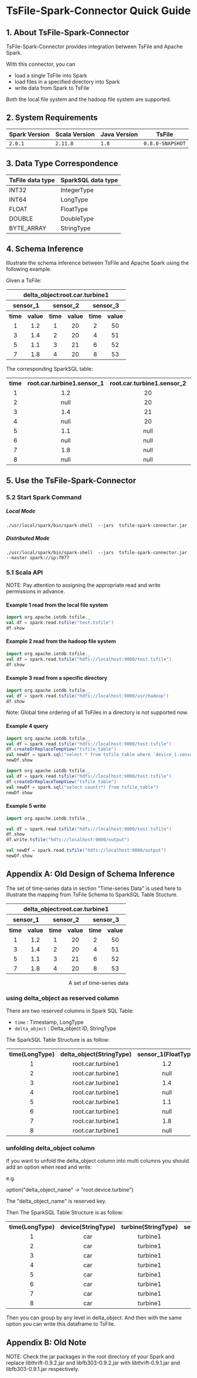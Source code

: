 <!--

    Licensed to the Apache Software Foundation (ASF) under one
    or more contributor license agreements.  See the NOTICE file
    distributed with this work for additional information
    regarding copyright ownership.  The ASF licenses this file
    to you under the Apache License, Version 2.0 (the
    "License"); you may not use this file except in compliance
    with the License.  You may obtain a copy of the License at

        http://www.apache.org/licenses/LICENSE-2.0

    Unless required by applicable law or agreed to in writing,
    software distributed under the License is distributed on an
    "AS IS" BASIS, WITHOUT WARRANTIES OR CONDITIONS OF ANY
    KIND, either express or implied.  See the License for the
    specific language governing permissions and limitations
    under the License.

-->

# TsFile-Spark-Connector Quick Guide

## 1. About TsFile-Spark-Connector

TsFile-Spark-Connector provides integration between TsFile and Apache Spark.

With this connector, you can
* load a single TsFile into Spark
* load files in a specified directory into Spark
* write data from Spark to TsFile

Both the local file system and the hadoop file system are supported.

## 2. System Requirements

|Spark Version | Scala Version | Java Version | TsFile |
|------------- | ------------- | ------------ |------------ |
| `2.0.1`        | `2.11.8`        | `1.8`        | `0.8.0-SNAPSHOT`|


## 3. Data Type Correspondence

| TsFile data type | SparkSQL data type|
| --------------| -------------- |
| INT32       		   | IntegerType    |
| INT64       		   | LongType       |
| FLOAT       		   | FloatType      |
| DOUBLE      		   | DoubleType     |
| BYTE_ARRAY      		| StringType     |

## 4. Schema Inference

Illustrate the schema inference between TsFile and Apache Spark using the following example.

Given a TsFile:

<center>
<table style="text-align:center">
	<tr><th colspan="6">delta_object:root.car.turbine1</th></tr>
	<tr><th colspan="2">sensor_1</th><th colspan="2">sensor_2</th><th colspan="2">sensor_3</th></tr>
	<tr><th>time</th><th>value</td><th>time</th><th>value</td><th>time</th><th>value</td>
	<tr><td>1</td><td>1.2</td><td>1</td><td>20</td><td>2</td><td>50</td></tr>
	<tr><td>3</td><td>1.4</td><td>2</td><td>20</td><td>4</td><td>51</td></tr>
	<tr><td>5</td><td>1.1</td><td>3</td><td>21</td><td>6</td><td>52</td></tr>
	<tr><td>7</td><td>1.8</td><td>4</td><td>20</td><td>8</td><td>53</td></tr>
</table>
</center>

The corresponding SparkSQL table:

<center>
	<table style="text-align:center">
	<tr><th>time</th><th> root.car.turbine1.sensor_1</th><th>root.car.turbine1.sensor_2</th><th>root.car.turbine1.sensor_3</th></tr>
	<tr><td>1</td><td>1.2</td><td>20</td><td>null</td></tr>
	<tr><td>2</td><td>null</td><td>20</td><td>50</td></tr>
	<tr><td>3</td><td>1.4</td><td>21</td><td>null</td></tr>
	<tr><td>4</td><td>null</td><td>20</td><td>51</td></tr>
	<tr><td>5</td><td>1.1</td><td>null</td><td>null</td></tr>
	<tr><td>6</td><td>null</td><td>null</td><td>52</td></tr>
	<tr><td>7</td><td>1.8</td><td>null</td><td>null</td></tr>
	<tr><td>8</td><td>null</td><td>null</td><td>53</td></tr>
	</table>

</center>

## 5. Use the TsFile-Spark-Connector
### 5.2 Start Spark Command
##### Local Mode

```
./usr/local/spark/bin/spark-shell  --jars  tsfile-spark-connector.jar
```

##### Distributed Mode

```
./usr/local/spark/bin/spark-shell  --jars  tsfile-spark-connector.jar  --master spark://ip:7077
```

### 5.1 Scala API

NOTE: Pay attention to assigning the appropriate read and write permissions in advance.

#### Example 1 read from the local file system

```scala
import org.apache.iotdb.tsfile._
val df = spark.read.tsfile("test.tsfile") 
df.show
```

#### Example 2 read from the hadoop file system

```scala
import org.apache.iotdb.tsfile._
val df = spark.read.tsfile("hdfs://localhost:9000/test.tsfile") 
df.show
```
	
#### Example 3 read from a specific directory

```scala
import org.apache.iotdb.tsfile._
val df = spark.read.tsfile("hdfs://localhost:9000/usr/hadoop") 
df.show
```
	
Note: Global time ordering of all TsFiles in a directory is not supported now.

#### Example 4 query

```scala
import org.apache.iotdb.tsfile._
val df = spark.read.tsfile("hdfs://localhost:9000/test.tsfile") 
df.createOrReplaceTempView("tsfile_table")
val newDf = spark.sql("select * from tsfile_table where `device_1.sensor_1`>0 and `device_1.sensor_2` < 22")
newDf.show
```
	

```scala
import org.apache.iotdb.tsfile._
val df = spark.read.tsfile("hdfs://localhost:9000/test.tsfile") 
df.createOrReplaceTempView("tsfile_table")
val newDf = spark.sql("select count(*) from tsfile_table")
newDf.show
```

#### Example 5 write

```scala
import org.apache.iotdb.tsfile._

val df = spark.read.tsfile("hdfs://localhost:9000/test.tsfile") 
df.show
df.write.tsfile("hdfs://localhost:9000/output")

val newDf = spark.read.tsfile("hdfs://localhost:9000/output")
newDf.show
```


## Appendix A: Old Design of Schema Inference

The set of time-series data in section "Time-series Data" is used here to illustrate the mapping from TsFile Schema to SparkSQL Table Stucture.

<center>
<table style="text-align:center">
	<tr><th colspan="6">delta_object:root.car.turbine1</th></tr>
	<tr><th colspan="2">sensor_1</th><th colspan="2">sensor_2</th><th colspan="2">sensor_3</th></tr>
	<tr><th>time</th><th>value</td><th>time</th><th>value</td><th>time</th><th>value</td>
	<tr><td>1</td><td>1.2</td><td>1</td><td>20</td><td>2</td><td>50</td></tr>
	<tr><td>3</td><td>1.4</td><td>2</td><td>20</td><td>4</td><td>51</td></tr>
	<tr><td>5</td><td>1.1</td><td>3</td><td>21</td><td>6</td><td>52</td></tr>
	<tr><td>7</td><td>1.8</td><td>4</td><td>20</td><td>8</td><td>53</td></tr>
</table>
<span>A set of time-series data</span>
</center>

### using delta_object as reserved column

There are two reserved columns in Spark SQL Table:

- `time` : Timestamp, LongType
- `delta_object` : Delta_object ID, StringType

The SparkSQL Table Structure is as follow:

<center>
	<table style="text-align:center">
	<tr><th>time(LongType)</th><th> delta_object(StringType)</th><th>sensor_1(FloatType)</th><th>sensor_2(IntType)</th><th>sensor_3(IntType)</th></tr>
	<tr><td>1</td><td> root.car.turbine1 </td><td>1.2</td><td>20</td><td>null</td></tr>
	<tr><td>2</td><td> root.car.turbine1 </td><td>null</td><td>20</td><td>50</td></tr>
	<tr><td>3</td><td> root.car.turbine1 </td><td>1.4</td><td>21</td><td>null</td></tr>
	<tr><td>4</td><td> root.car.turbine1 </td><td>null</td><td>20</td><td>51</td></tr>
	<tr><td>5</td><td> root.car.turbine1 </td><td>1.1</td><td>null</td><td>null</td></tr>
	<tr><td>6</td><td> root.car.turbine1 </td><td>null</td><td>null</td><td>52</td></tr>
	<tr><td>7</td><td> root.car.turbine1 </td><td>1.8</td><td>null</td><td>null</td></tr>
	<tr><td>8</td><td> root.car.turbine1 </td><td>null</td><td>null</td><td>53</td></tr>
	</table>

</center>


### unfolding delta_object column

If you want to unfold the delta_object column into multi columns you should add an option when read and write:

e.g. 

option("delta_object_name" -> "root.device.turbine")

The "delta_object_name" is reserved key.


Then The SparkSQL Table Structure is as follow:

<center>
	<table style="text-align:center">
	<tr><th>time(LongType)</th><th> device(StringType)</th><th> turbine(StringType)</th><th>sensor_1(FloatType)</th><th>sensor_2(IntType)</th><th>sensor_3(IntType)</th></tr>
	<tr><td>1</td><td> car </td><td> turbine1 </td><td>1.2</td><td>20</td><td>null</td></tr>
	<tr><td>2</td><td> car </td><td> turbine1 </td><td>null</td><td>20</td><td>50</td></tr>
	<tr><td>3</td><td> car </td><td> turbine1 </td><td>1.4</td><td>21</td><td>null</td></tr>
	<tr><td>4</td><td> car </td><td> turbine1 </td><td>null</td><td>20</td><td>51</td></tr>
	<tr><td>5</td><td> car </td><td> turbine1 </td><td>1.1</td><td>null</td><td>null</td></tr>
	<tr><td>6</td><td> car </td><td> turbine1 </td><td>null</td><td>null</td><td>52</td></tr>
	<tr><td>7</td><td> car </td><td> turbine1 </td><td>1.8</td><td>null</td><td>null</td></tr>
	<tr><td>8</td><td> car </td><td> turbine1 </td><td>null</td><td>null</td><td>53</td></tr>
	</table>

</center>


Then you can group by any level in delta_object. And then with the same option you can write this dataframe to TsFile.

## Appendix B: Old Note
NOTE: Check the jar packages in the root directory  of your Spark and replace libthrift-0.9.2.jar and libfb303-0.9.2.jar with libthrift-0.9.1.jar and libfb303-0.9.1.jar respectively.
